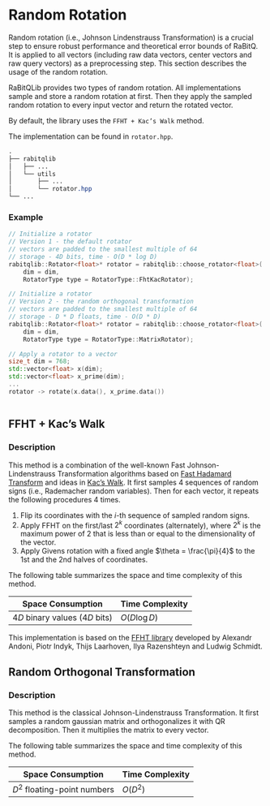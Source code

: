 # Random Rotation
Random rotation (i.e., Johnson Lindenstrauss Transformation) is a crucial step to ensure robust performance and theoretical error bounds of RaBitQ. It is applied to all vectors (including raw data vectors, center vectors and raw query vectors) as a preprocessing step. This section describes the usage of the random rotation.

RaBitQLib provides two types of random rotation. All implementations sample and store a random rotation at first. Then they apply the sampled random rotation to every input vector and return the rotated vector. 

By default, the library uses the `FFHT + Kac’s Walk` method. 

The implementation can be found in `rotator.hpp`.

```css
.
├── rabitqlib
│   ├── ...
│   └── utils
│       ├── ...
│       └── rotator.hpp
└── ...
```

### Example

```cpp
// Initialize a rotator
// Version 1 - the default rotator
// vectors are padded to the smallest multiple of 64
// storage - 4D bits, time - O(D * log D)
rabitqlib::Rotator<float>* rotator = rabitqlib::choose_rotator<float>(
    dim = dim, 
    RotatorType type = RotatorType::FhtKacRotator);

// Initialize a rotator
// Version 2 - the random orthogonal transformation
// vectors are padded to the smallest multiple of 64
// storage - D * D floats, time - O(D * D)
rabitqlib::Rotator<float>* rotator = rabitqlib::choose_rotator<float>(
    dim = dim, 
    RotatorType type = RotatorType::MatrixRotator);

// Apply a rotator to a vector
size_t dim = 768;
std::vector<float> x(dim);
std::vector<float> x_prime(dim);
... 
rotator -> rotate(x.data(), x_prime.data())



```

## FFHT + Kac’s Walk
### Description
This method is a combination of the well-known Fast Johnson-Lindenstrauss Transformation algorithms based on [Fast Hadamard Transform](https://www.cs.princeton.edu/~chazelle/pubs/FJLT-sicomp09.pdf) and ideas in [Kac’s Walk](https://projecteuclid.org/journals/annals-of-applied-probability/volume-27/issue-1/Kacs-walk-on-n-sphere-mixes-in-nlog-n-steps/10.1214/16-AAP1214.full). 
It first samples 4 sequences of random signs (i.e., Rademacher random variables). Then for each vector, it repeats the following procedures 4 times.

1. Flip its coordinates with the $i$-th sequence of sampled random signs. 
2. Apply FFHT on the first/last $2^k$ coordinates (alternately), where $2^k$ is the maximum power of 2 that is less than or equal to the dimensionality of the vector.
3. Apply Givens rotation with a fixed angle $\theta = \frac{\pi}{4}$ to the 1st and the 2nd halves of coordinates.

The following table summarizes the space and time complexity of this method.

| Space Consumption | Time Complexity |
| ----------------- | --------------- |
| $4D$ binary values ($4D$ bits) | $O(D\log D)$ |

This implementation is based on the [FFHT library](https://github.com/FALCONN-LIB/FFHT) developed by Alexandr Andoni, Piotr Indyk, Thijs Laarhoven, Ilya Razenshteyn and Ludwig Schmidt. 


## Random Orthogonal Transformation
### Description
This method is the classical Johnson-Lindenstrauss Transformation. It first samples a random gaussian matrix and orthogonalizes it with QR decomposition. Then it multiplies the matrix to every vector.

The following table summarizes the space and time complexity of this method.

| Space Consumption | Time Complexity |
| ----------------- | --------------- |
| $D^2$ floating-point numbers | $O(D^2)$ |
